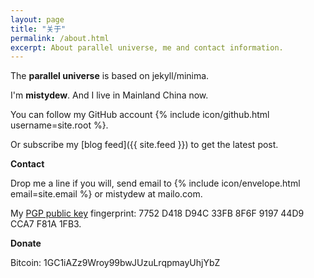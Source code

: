 ```yaml
---
layout: page
title: "关于"
permalink: /about.html
excerpt: About parallel universe, me and contact information.
---
```


The **parallel universe** is based on jekyll/minima.

I'm **mistydew**. And I live in Mainland China now.

You can follow my GitHub account {% include icon/github.html username=site.root %}.

Or subscribe my [blog feed]({{ site.feed }}) to get the latest post.

**Contact**

Drop me a line if you will, send email to {% include icon/envelope.html email=site.email %} or mistydew at mailo.com.

My [PGP public key](/public_key.asc) fingerprint: 7752 D418 D94C 33FB 8F6F 9197 44D9 CCA7 F81A 1FB3.

**Donate**

Bitcoin: 1GC1iAZz9Wroy99bwJUzuLrqpmayUhjYbZ
